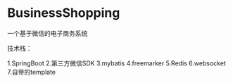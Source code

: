 # BusinessShopping
一个基于微信的电子商务系统

技术栈：

1.SpringBoot 
2.第三方微信SDK
3.mybatis
4.freemarker
5.Redis
6.websocket
7.自带的template
